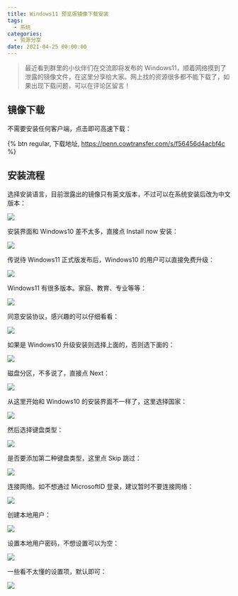 ```yaml
---
title: Windows11 预览版镜像下载安装
tags:
  - 系统
categories:
  - 资源分享
date: 2021-04-25 00:00:00
---
```


> 最近看到群里的小伙伴们在交流即将发布的 Windows11，顺着网络摸到了泄露的镜像文件，在这里分享给大家。网上找的资源很多都不能下载了，如果出现下载问题，可以在评论区留言！

<!-- more -->

## 镜像下载

不需要安装任何客户端，点击即可高速下载：

{% btn regular, 下载地址, https://penn.cowtransfer.com/s/f56456d4acbf4c %}

## 安装流程

选择安装语言，目前泄露出的镜像只有英文版本，不过可以在系统安装后改为中文版本：

![](https://cdn.dusays.com/2021/04/335-1.jpg)

安装界面和 Windows10 差不太多，直接点 Install now 安装：

![](https://cdn.dusays.com/2021/04/335-2.jpg)

传说待 Windows11 正式版发布后，Windows10 的用户可以直接免费升级：

![](https://cdn.dusays.com/2021/04/335-3.jpg)

Windows11 有很多版本。家庭、教育、专业等等：

![](https://cdn.dusays.com/2021/04/335-4.jpg)

同意安装协议，感兴趣的可以仔细看看：

![](https://cdn.dusays.com/2021/04/335-5.jpg)

如果是 Windows10 升级安装则选择上面的，否则选下面的：

![](https://cdn.dusays.com/2021/04/335-6.jpg)

磁盘分区，不多说了，直接点 Next：

![](https://cdn.dusays.com/2021/04/335-7.jpg)

从这里开始和 Windows10 的安装界面不一样了，这里选择国家：

![](https://cdn.dusays.com/2021/04/335-8.jpg)

然后选择键盘类型：

![](https://cdn.dusays.com/2021/04/335-9.jpg)

是否要添加第二种键盘类型，这里点 Skip 跳过：

![](https://cdn.dusays.com/2021/04/335-10.jpg)

连接网络。如不想通过 MicrosoftID 登录，建议暂时不要连接网络：

![](https://cdn.dusays.com/2021/04/335-11.jpg)

创建本地用户：

![](https://cdn.dusays.com/2021/04/335-12.jpg)

设置本地用户密码，不想设置可以为空：

![](https://cdn.dusays.com/2021/04/335-13.jpg)

一些看不太懂的设置项，默认即可：

![](https://cdn.dusays.com/2021/04/335-14.jpg)
